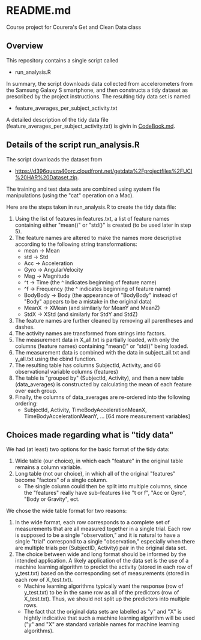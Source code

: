 # README.md
Course project for Courera's Get and Clean Data class

## Overview

This repository contains a single script called
* run_analysis.R

In summary, the script downloads data collected from accelerometers from the Samsung Galaxy S smartphone, and then constructs a tidy dataset as prescribed by the project instructions.  The resulting tidy data set is named
* feature_averages_per_subject_activity.txt

A detailed description of the tidy data file (feature_averages_per_subject_activity.txt) is givin in [CodeBook.md](CodeBook.md).

## Details of the script run_analysis.R

The script downloads the dataset from 
* https://d396qusza40orc.cloudfront.net/getdata%2Fprojectfiles%2FUCI%20HAR%20Dataset.zip.  

The training and test data sets are combined using system file manipulations (using the "cat" operation on a Mac). 

Here are the steps taken in run_analysis.R to create the tidy data file:

1. Using the list of features in features.txt, a list of feature names containing either "mean()" or "std()" is created (to be used later in step 5).
2. The feature names are altered to make the names more descriptive according to the following string transformations:
    * mean -> Mean
    * std -> Std
    *  Acc -> Acceleration
    *  Gyro -> AngularVelocity
    *  Mag -> Magnitude
    *  ^t -> Time (the ^ indicates beginning of feature name)
    *  ^f -> Frequency (the ^ indicates beginning of feature name)
    * BodyBody -> Body (the appearance of "BodyBody" instead of "Body" appears to be a mistake in the original data)
    * MeanX -> XMean (and similarly for MeanY and MeanZ)
    * StdX -> XStd (and similarly for StdY and StdZ)
3. The feature names are further cleaned by removing all parentheses and dashes.
4. The activity names are transformed from strings into factors.
5. The measurement data in X_all.txt is partially loaded, with only the columns (feature names) containing "mean()" or "std()" being loaded.
6. The measurement data is combined with the data in subject_all.txt and y_all.txt using the cbind function.
7. The resulting table has columns SubjectId, Activity, and 66 observational variable columns (features)
8. The table is "grouped by" (SubjectId, Activity), and then a new table (data_averages) is constructed by calculating the mean of each feature over each group.
9. Finally, the columns of data_averages are re-ordered into the following ordering:
    * SubjectId, Activity, TimeBodyAccelerationMeanX, TimeBodyAccelerationMeanY, ... [64 more measurement variables]

## Choices made regarding what is "tidy data"

We had (at least) two options for the basic format of the tidy data:
1. Wide table (our choice), in which each "feature" in the original table remains a column variable.
2. Long table (not our choice), in which all of the original "features" become "factors" of a single column.
    * The single column could then be split into multiple columns, since the "features" really have sub-features like "t or f", "Acc or Gyro", "Body or Gravity", ect.

We chose the wide table format for two reasons:
1. In the wide format, each row corresponds to a complete set of measurements that are all measured together in a single trial. Each row is supposed to be a single "observation," and it is natural to have a single "trial" correspond to a single "observation," especially when there are multiple trials per (SubjectID, Activity) pair in the original data set.
2. The choice between wide and long format should be informed by the intended application.  A likely application of the data set is the use of a machine learning algorithm to predict the activity (stored in each row of y_test.txt) based on the corresponding set of measurements (stored in each row of X_test.txt).
    * Machine learning algorithms typically want the response (row of y_test.txt) to be in the same row as all of the predictors (row of X_test.txt). Thus, we should not split up the predictors into multiple rows.
    * The fact that the original data sets are labelled as "y" and "X" is hightly indicative that such a machine learning algorithm will be used ("y" and "X" are standard variable names for machine learning algorithms).
